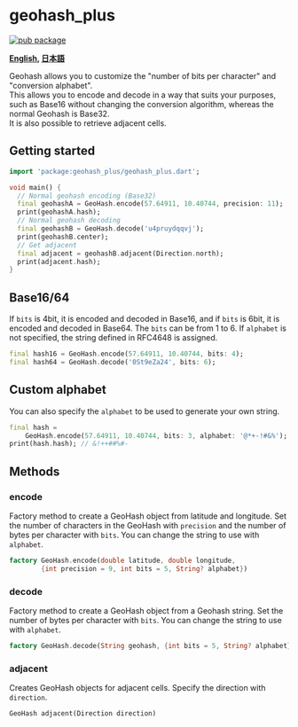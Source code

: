 # geohash_plus

[![pub package](https://img.shields.io/pub/v/geohash_plus.svg)](https://pub.dartlang.org/packages/geohash_plus)


**[English](https://github.com/zuvola/geohash_plus/blob/master/README.md), [日本語](https://github.com/zuvola/geohash_plus/blob/master/README_jp.md)**


Geohash allows you to customize the "number of bits per character" and "conversion alphabet".  
This allows you to encode and decode in a way that suits your purposes, such as Base16 without changing the conversion algorithm, whereas the normal Geohash is Base32.  
It is also possible to retrieve adjacent cells.  


## Getting started

```dart
import 'package:geohash_plus/geohash_plus.dart';

void main() {
  // Normal geohash encoding (Base32)
  final geohashA = GeoHash.encode(57.64911, 10.40744, precision: 11);
  print(geohashA.hash);
  // Normal geohash decoding
  final geohashB = GeoHash.decode('u4pruydqqvj');
  print(geohashB.center);
  // Get adjacent
  final adjacent = geohashB.adjacent(Direction.north);
  print(adjacent.hash);
}
```


## Base16/64

If `bits` is 4bit, it is encoded and decoded in Base16, and if `bits` is 6bit, it is encoded and decoded in Base64.
The `bits` can be from 1 to 6.
If `alphabet` is not specified, the string defined in RFC4648 is assigned.

```dart
final hash16 = GeoHash.encode(57.64911, 10.40744, bits: 4);
final hash64 = GeoHash.decode('0St9eZa24', bits: 6);
```


## Custom alphabet

You can also specify the `alphabet` to be used to generate your own string.

```dart
final hash =
    GeoHash.encode(57.64911, 10.40744, bits: 3, alphabet: '@*+-!#&%');
print(hash.hash); // &!++##%#-
```


## Methods

### encode

Factory method to create a GeoHash object from latitude and longitude.
Set the number of characters in the GeoHash with `precision` and the number of bytes per character with `bits`.
You can change the string to use with `alphabet`.

```dart
factory GeoHash.encode(double latitude, double longitude,
        {int precision = 9, int bits = 5, String? alphabet})
```

### decode

Factory method to create a GeoHash object from a Geohash string.
Set the number of bytes per character with `bits`.
You can change the string to use with `alphabet`.

```dart
factory GeoHash.decode(String geohash, {int bits = 5, String? alphabet})
```

### adjacent

Creates GeoHash objects for adjacent cells.
Specify the direction with `direction`.

```dart
GeoHash adjacent(Direction direction)
```
